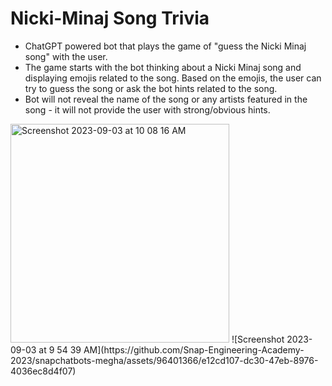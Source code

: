 # Nicki-Minaj Song Trivia

- ChatGPT powered bot that plays the game of "guess the Nicki Minaj song" with the user.
- The game starts with the bot thinking about a Nicki Minaj song and displaying emojis related to the song. Based on the emojis, the user can try to guess the song or ask the bot hints related to the song.
- Bot will not reveal the name of the song or any artists featured in the song - it will not provide the user with strong/obvious hints.
  

<img width="350" alt="Screenshot 2023-09-03 at 10 08 16 AM" src="https://github.com/Snap-Engineering-Academy-2023/snapchatbots-megha/assets/96401366/7e0d16fb-c595-45fa-b327-edb06db807b2">
![Screenshot 2023-09-03 at 9 54 39 AM](https://github.com/Snap-Engineering-Academy-2023/snapchatbots-megha/assets/96401366/e12cd107-dc30-47eb-8976-4036ec8d4f07)
